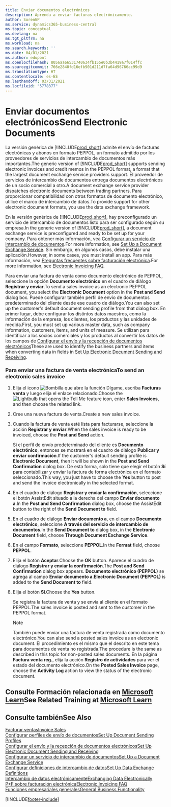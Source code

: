 ```yaml
---
title: Enviar documentos electrónicos
description: Aprenda a enviar facturas electrónicamente.
author: SorenGP
ms.service: dynamics365-business-central
ms.topic: conceptual
ms.devlang: na
ms.tgt_pltfrm: na
ms.workload: na
ms.search.keywords: ''
ms.date: 04/01/2021
ms.author: edupont
ms.openlocfilehash: 8056aa66531740634fb155e0b3b4419a7f014ffc
ms.sourcegitcommit: 766e2840fd16efb901d211d7fa64d96766ac99d9
ms.translationtype: HT
ms.contentlocale: es-ES
ms.lasthandoff: 03/31/2021
ms.locfileid: "5778377"
---
```

# <a name="send-electronic-documents"></a><span data-ttu-id="9e454-103">Enviar documentos electrónicos</span><span class="sxs-lookup"><span data-stu-id="9e454-103">Send Electronic Documents</span></span>

<span data-ttu-id="9e454-104">La versión genérica de [!INCLUDE[prod_short](includes/prod_short.md)] admite el envío de facturas electrónicas y abonos en formato PEPPOL, un formato admitido por los proveedores de servicios de intercambio de documentos más importantes.</span><span class="sxs-lookup"><span data-stu-id="9e454-104">The generic version of [!INCLUDE[prod_short](includes/prod_short.md)] supports sending electronic invoices and credit memos in the PEPPOL format, a format that the largest document exchange service providers support.</span></span> <span data-ttu-id="9e454-105">El proveedor de servicios de intercambio de documentos entrega documentos electrónicos de un socio comercial a otro.</span><span class="sxs-lookup"><span data-stu-id="9e454-105">A document exchange service provider dispatches electronic documents between trading partners.</span></span> <span data-ttu-id="9e454-106">Para proporcionar compatibilidad con otros formatos de documento electrónico, utilice el marco de intercambio de datos.</span><span class="sxs-lookup"><span data-stu-id="9e454-106">To provide support for other electronic document formats, you use the data exchange framework.</span></span>  

 <span data-ttu-id="9e454-107">En la versión genérica de [!INCLUDE[prod_short](includes/prod_short.md)], hay preconfigurado un servicio de intercambio de documentos listo para ser configurado según su empresa.</span><span class="sxs-lookup"><span data-stu-id="9e454-107">In the generic version of [!INCLUDE[prod_short](includes/prod_short.md)], a document exchange service is preconfigured and ready to be set up for your company.</span></span> <span data-ttu-id="9e454-108">Para obtener más información, vea [Configurar un servicio de intercambio de documentos](across-how-to-set-up-a-document-exchange-service.md).</span><span class="sxs-lookup"><span data-stu-id="9e454-108">For more information, see [Set Up a Document Exchange Service](across-how-to-set-up-a-document-exchange-service.md).</span></span> <span data-ttu-id="9e454-109">Sin embargo, en algunos casos, debe instalar una aplicación.</span><span class="sxs-lookup"><span data-stu-id="9e454-109">However, in some cases, you must install an app.</span></span> <span data-ttu-id="9e454-110">Para más información, vea [Preguntas frecuentes sobre facturación electrónica](faq-electronic-invoicing.yml).</span><span class="sxs-lookup"><span data-stu-id="9e454-110">For more information, see [Electronic Invoicing FAQ](faq-electronic-invoicing.yml).</span></span>  

 <span data-ttu-id="9e454-111">Para enviar una factura de venta como documento electrónico de PEPPOL, seleccione la opción **Documento electrónico** en el cuadro de diálogo **Registrar y enviar**.</span><span class="sxs-lookup"><span data-stu-id="9e454-111">To send a sales invoice as an electronic PEPPOL document, you select the **Electronic Document** option in the **Post and Send** dialog box.</span></span> <span data-ttu-id="9e454-112">Puede configurar también perfil de envío de documentos predeterminado del cliente desde ese cuadro de diálogo.</span><span class="sxs-lookup"><span data-stu-id="9e454-112">You can also set up the customer's default document sending profile from that dialog box.</span></span> <span data-ttu-id="9e454-113">En primer lugar, debe configurar los distintos datos maestros, como la información de la empresa, los clientes, los productos y las unidades de medida.</span><span class="sxs-lookup"><span data-stu-id="9e454-113">First, you must set up various master data, such as company information, customers, items, and units of measure.</span></span> <span data-ttu-id="9e454-114">Se utilizan para identificar a los socios comerciales y los productos al convertir los datos de los campos de [Configurar el envío y la recepción de documentos electrónicos](across-how-to-set-up-electronic-document-sending-and-receiving.md)</span><span class="sxs-lookup"><span data-stu-id="9e454-114">These are used to identify the business partners and items when converting data in fields in [Set Up Electronic Document Sending and Receiving](across-how-to-set-up-electronic-document-sending-and-receiving.md).</span></span>  

### <a name="to-send-an-electronic-sales-invoice"></a><span data-ttu-id="9e454-115">Para enviar una factura de venta electrónica</span><span class="sxs-lookup"><span data-stu-id="9e454-115">To send an electronic sales invoice</span></span>

1. <span data-ttu-id="9e454-116">Elija el icono ![Bombilla que abre la función Dígame](media/ui-search/search_small.png "Dígame qué desea hacer"), escriba **Facturas venta** y luego elija el enlace relacionado.</span><span class="sxs-lookup"><span data-stu-id="9e454-116">Choose the ![Lightbulb that opens the Tell Me feature](media/ui-search/search_small.png "Tell me what you want to do") icon, enter **Sales Invoices**, and then choose the related link.</span></span>  

2. <span data-ttu-id="9e454-117">Cree una nueva factura de venta.</span><span class="sxs-lookup"><span data-stu-id="9e454-117">Create a new sales invoice.</span></span>  

3. <span data-ttu-id="9e454-118">Cuando la factura de venta esté lista para facturarse, seleccione la acción **Registrar y enviar**.</span><span class="sxs-lookup"><span data-stu-id="9e454-118">When the sales invoice is ready to be invoiced, choose the **Post and Send** action.</span></span>  

     <span data-ttu-id="9e454-119">Si el perfil de envío predeterminado del cliente es **Documento electrónico**, entonces se mostrará en el cuadro de diálogo **Publicar y enviar confirmación**.</span><span class="sxs-lookup"><span data-stu-id="9e454-119">If the customer's default sending profile is **Electronic Document**, then it will be shown in the **Post and Send Confirmation** dialog box.</span></span> <span data-ttu-id="9e454-120">De esta forma, solo tiene que elegir el botón **Sí** para contabilizar y enviar la factura de forma electrónica en el formato seleccionado.</span><span class="sxs-lookup"><span data-stu-id="9e454-120">This way, you just have to choose the **Yes** button to post and send the invoice electronically in the selected format.</span></span>  

4. <span data-ttu-id="9e454-121">En el cuadro de diálogo **Registrar y enviar la confirmación**, seleccione el botón AssistEdit situado a la derecha del campo **Enviar documento a**.</span><span class="sxs-lookup"><span data-stu-id="9e454-121">In the **Post and Send Confirmation** dialog box, choose the AssistEdit button to the right of the **Send Document to** field.</span></span>  

5. <span data-ttu-id="9e454-122">En el cuadro de diálogo **Enviar documento a**, en el campo **Documento electrónico**, seleccione **A través del servicio de intercambio de documentos**.</span><span class="sxs-lookup"><span data-stu-id="9e454-122">In the **Send Document to** dialog box, in the **Electronic Document** field, choose **Through Document Exchange Service**.</span></span>  

6. <span data-ttu-id="9e454-123">En el campo **Formato**, seleccione **PEPPOL**.</span><span class="sxs-lookup"><span data-stu-id="9e454-123">In the **Format** field, choose **PEPPOL**.</span></span>  

7. <span data-ttu-id="9e454-124">Elija el botón **Aceptar**.</span><span class="sxs-lookup"><span data-stu-id="9e454-124">Choose the **OK** button.</span></span> <span data-ttu-id="9e454-125">Aparece el cuadro de diálogo **Registrar y enviar la confirmación**.</span><span class="sxs-lookup"><span data-stu-id="9e454-125">The **Post and Send Confirmation** dialog box appears.</span></span> <span data-ttu-id="9e454-126">**Documento electrónico (PEPPOL)** se agrega al campo **Enviar documento a**.</span><span class="sxs-lookup"><span data-stu-id="9e454-126">**Electronic Document (PEPPOL)** is added to the **Send Document to** field.</span></span>  

8. <span data-ttu-id="9e454-127">Elija el botón **Sí**.</span><span class="sxs-lookup"><span data-stu-id="9e454-127">Choose the **Yes** button.</span></span>  

     <span data-ttu-id="9e454-128">Se registra la factura de venta y se envía al cliente en el formato PEPPOL.</span><span class="sxs-lookup"><span data-stu-id="9e454-128">The sales invoice is posted and sent to the customer in the PEPPOL format.</span></span>  

    > [!NOTE]  
    >  <span data-ttu-id="9e454-129">También puede enviar una factura de venta registrada como documento electrónico.</span><span class="sxs-lookup"><span data-stu-id="9e454-129">You can also send a posted sales invoice as an electronic document.</span></span> <span data-ttu-id="9e454-130">El procedimiento es el mismo que el descrito en este tema para documentos de venta no registrada.</span><span class="sxs-lookup"><span data-stu-id="9e454-130">The procedure is the same as described in this topic for non-posted sales documents.</span></span> <span data-ttu-id="9e454-131">En la página **Factura venta reg.**, elija la acción **Registro de actividades** para ver el estado del documento electrónico.</span><span class="sxs-lookup"><span data-stu-id="9e454-131">On the **Posted Sales Invoice** page, choose the **Activity Log** action to view the status of the electronic document.</span></span>  

## <a name="see-related-training-at-microsoft-learn"></a><span data-ttu-id="9e454-132">Consulte Formación relacionada en [Microsoft Learn](/learn/modules/electronic-documents-dynamics-365-business-central/index)</span><span class="sxs-lookup"><span data-stu-id="9e454-132">See Related Training at [Microsoft Learn](/learn/modules/electronic-documents-dynamics-365-business-central/index)</span></span>

## <a name="see-also"></a><span data-ttu-id="9e454-133">Consulte también</span><span class="sxs-lookup"><span data-stu-id="9e454-133">See Also</span></span>

[<span data-ttu-id="9e454-134">Facturar ventas</span><span class="sxs-lookup"><span data-stu-id="9e454-134">Invoice Sales</span></span>](sales-how-invoice-sales.md)  
[<span data-ttu-id="9e454-135">Configurar perfiles de envío de documentos</span><span class="sxs-lookup"><span data-stu-id="9e454-135">Set Up Document Sending Profiles</span></span>](sales-how-setup-document-send-profiles.md)  
[<span data-ttu-id="9e454-136">Configurar el envío y la recepción de documentos electrónicos</span><span class="sxs-lookup"><span data-stu-id="9e454-136">Set Up Electronic Document Sending and Receiving</span></span>](across-how-to-set-up-electronic-document-sending-and-receiving.md)  
[<span data-ttu-id="9e454-137">Configurar un servicio de intercambio de documentos</span><span class="sxs-lookup"><span data-stu-id="9e454-137">Set Up a Document Exchange Service</span></span>](across-how-to-set-up-a-document-exchange-service.md)  
[<span data-ttu-id="9e454-138">Configurar definiciones de intercambio de datos</span><span class="sxs-lookup"><span data-stu-id="9e454-138">Set Up Data Exchange Definitions</span></span>](across-how-to-set-up-data-exchange-definitions.md)  
[<span data-ttu-id="9e454-139">Intercambio de datos electrónicamente</span><span class="sxs-lookup"><span data-stu-id="9e454-139">Exchanging Data Electronically</span></span>](across-data-exchange.md)  
[<span data-ttu-id="9e454-140">P+F sobre facturación electrónica</span><span class="sxs-lookup"><span data-stu-id="9e454-140">Electronic Invoicing FAQ</span></span>](faq-electronic-invoicing.yml)  
[<span data-ttu-id="9e454-141">Funciones empresariales generales</span><span class="sxs-lookup"><span data-stu-id="9e454-141">General Business Functionality</span></span>](ui-across-business-areas.md)  


[!INCLUDE[footer-include](includes/footer-banner.md)]